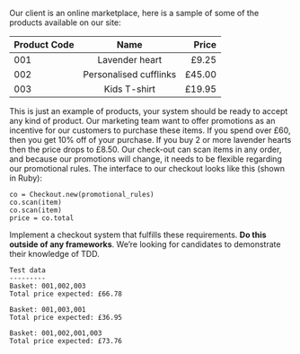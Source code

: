 Our client is an online marketplace, here is a sample of some of the products available on our site:  

| Product Code  | Name                  | Price   |
| ------------- |:---------------------:| -------:|
| 001           | Lavender heart        | £9.25   |
| 002           | Personalised cufflinks| £45.00  |
| 003           | Kids T-shirt          | £19.95  |

This is just an example of products, your system should be ready to accept any kind of product.
Our marketing team want to offer promotions as an incentive for our customers to purchase these items.
If you spend over £60, then you get 10% off of your purchase. If you buy 2 or more lavender hearts then the price drops to £8.50.
Our check-out can scan items in any order, and because our promotions will change, it needs to be flexible regarding our promotional rules.
The interface to our checkout looks like this (shown in Ruby):

```
co = Checkout.new(promotional_rules)
co.scan(item)
co.scan(item)
price = co.total
```


Implement a checkout system that fulfills these requirements. **Do this outside of any frameworks**. We’re looking for candidates to demonstrate their knowledge of TDD.
```
Test data
---------
Basket: 001,002,003
Total price expected: £66.78

Basket: 001,003,001
Total price expected: £36.95

Basket: 001,002,001,003
Total price expected: £73.76
```
